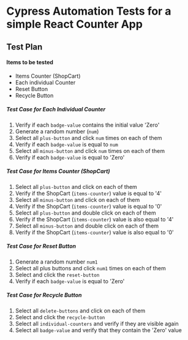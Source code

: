 # Cypress Automation Tests for a simple React Counter App

## Test Plan

#### Items to be tested
* Items Counter (ShopCart)
* Each individual Counter
* Reset Button
* Recycle Button

##### Test Case for Each Individual Counter
1.  Verify if each ``badge-value`` contains the initial value 'Zero'
2.  Generate a random number (``num``)
3.  Select all ``plus-button`` and click ``num`` times on each of them
4.  Verify if each ``badge-value`` is equal to ``num``
5.  Select all ``minus-button`` and click ``num`` times on each of them
6.  Verify if each ``badge-value`` is equal to 'Zero'


##### Test Case for Items Counter (ShopCart)
1.  Select all ``plus-button`` and click on each of them
2.  Verify if the ShopCart (``items-counter``) value is equal to  '4'
3.  Select all ``minus-button`` and click on each of them
4.  Verify if the ShopCart (``items-counter``) value is equal to '0'
5.  Select all ``plus-button`` and double click on each of them
6.  Verify if the ShopCart (``items-counter``) value is also equal to  '4'
7.  Select all ``minus-button`` and double click on each of them
8.  Verify if the ShopCart (``items-counter``) value is also equal to  '0'

##### Test Case for Reset Button
1.  Generate a random number ``num1``
2.  Select all plus buttons and click ``num1`` times on each of them
3.  Select and click the ``reset-button`` 
4.  Verify if each ``badge-value`` is equal to 'Zero'

##### Test Case for Recycle Button
1.  Select all ``delete-buttons`` and click on each of them
2.  Select and click the ``recycle-button``
3.  Select all ``individual-counters`` and verify if they are visible again
4.  Select all  ``badge-value`` and verify that they contain the 'Zero' value 
